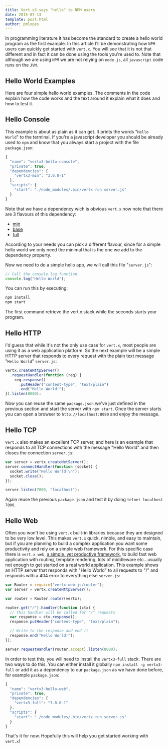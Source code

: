 ```yaml
---
title: Vert.x3 says "hello" to NPM users
date: 2015-07-13
template: post.html
author: pmlopes
---
```


In programming literature it has become the standard to create a hello world program as the first example. In this
article I'll be demonstrating how `NPM` users can quickly get started with `vert.x`. You will see that it is not
that different and in fact it can be done using the tools you're used to. Note that although we are using `NPM` we are
not relying on `node.js`, all `javascript` code runs on the `JVM`.


## Hello World Examples

Here are four simple hello world examples. The comments in the code explain how the code works and the text around it
explain what it does and how to test it.


## Hello Console

This example is about as plain as it can get. It prints the words "`Hello World`" to the terminal. If you're a
javascript developer you should be already used to `npm` and know that you always start a project with the file
`package.json`:

```javascript
{
  "name": "vertx3-hello-console",
  "private": true,
  "dependencies": {
    "vertx3-min": "3.0.0-1"
  },
  "scripts": {
    "start": "./node_modules/.bin/vertx run server.js"
  }
}
```

Note that we have a dependency wich is obvious `vert.x` now note that there are 3 flavours of this dependency:

* [min](https://www.npmjs.com/package/vertx3-min)
* [base](https://www.npmjs.com/package/vertx3-base)
* [full](https://www.npmjs.com/package/vertx3-full)

According to your needs you can pick a different flavour, since for a simple hello world we only need the minimal that
is the one we add to the dependency property.

Now we need to do a simple hello app, we will call this file "`server.js`":

```javascript
// Call the console.log function.
console.log("Hello World");
```

You can run this by executing:

```bash
npm install
npm start
```

The first command retrieve the vert.x stack while the seconds starts your program.

## Hello HTTP

I'd guess that while it's not the only use case for `vert.x`, most people are using it as a web application platform. So
the next example will be a simple HTTP server that responds to every request with the plain text message "`Hello World`"
`server.js`:

```javascript
vertx.createHttpServer()
  .requestHandler(function (req) {
    req.response()
      .putHeader("content-type", "text/plain")
      .end("Hello World!");
}).listen(8080);
```

Now you can reuse the same `package.json` we've just defined in the previous section and start the server with
`npm start`. Once the server starts you can open a browser to `http://localhost:8080` and enjoy the message.


## Hello TCP

`Vert.x` also makes an excellent TCP server, and here is an example that responds to all TCP connections with the
message "Hello World" and then closes the connection `server.js`:

```javascript
var server = vertx.createNetServer();
server.connectHandler(function (socket) {
  socket.write("Hello World!\n");
  socket.close();
});

server.listen(7000, "localhost");
```

Again reuse the previous `package.json` and test it by doing `telnet localhost 7000`.


## Hello Web

Often you won't be using `vert.x` built-in libraries because they are designed to be very low level. This makes `vert.x`
quick, nimble, and easy to maintain, but if you are planning to build a complex application you want some productivity
and rely on a simple web framework. For this specific case there is `vert.x web`,
[a simple, yet productive framework](http://vertx.io/docs/#web), to build fast web application with routing, template
rendering, lots of middleware etc...usually not enough to get started on a real world application. This example shows an
HTTP server that responds with "Hello World" to all requests to "/" and responds with a 404 error to everything else
`server.js`:

```javascript
var Router = require("vertx-web-js/router");
var server = vertx.createHttpServer();

var router = Router.router(vertx);

router.get("/").handler(function (ctx) {
  // This handler will be called for "/" requests
  var response = ctx.response();
  response.putHeader("content-type", "text/plain");

  // Write to the response and end it
  response.end("Hello World!");
});

server.requestHandler(router.accept).listen(8080);
```

In order to test this, you will need to install the `vertx3-full` stack. There are two ways to do this. You can either
install it globally `npm install -g vertx3-full` or add it as a dependency to our `package.json` as we have done before,
for example `package.json`:

```javascript
{
  "name": "vertx3-hello-web",
  "private": true,
  "dependencies": {
    "vertx3-full": "3.0.0-1"
  },
  "scripts": {
    "start": "./node_modules/.bin/vertx run server.js"
  }
}
```

That's it for now. Hopefully this will help you get started working with `vert.x`!
